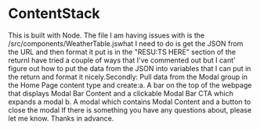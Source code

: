 # ContentStack
This is built with Node.
The file I am having issues with is the /src/components/WeatherTable.jswhat I need to do is get the JSON from the URL and then format it put is in the "RESU:TS HERE" section of the returnI have tried a couple of ways that I've commented out but I cant' figure out how to put the data from the JSON into variables that I can put in the return and format it nicely.Secondly: Pull data from the Modal group in the Home Page content type and create:a. A bar on the top of the webpage that displays Modal Bar Content and a clickable Modal Bar CTA which expands a modal
b. A modal which contains Modal Content and a button to close the modal
If there is something you have any questions about, please let me know.
Thanks in advance.
